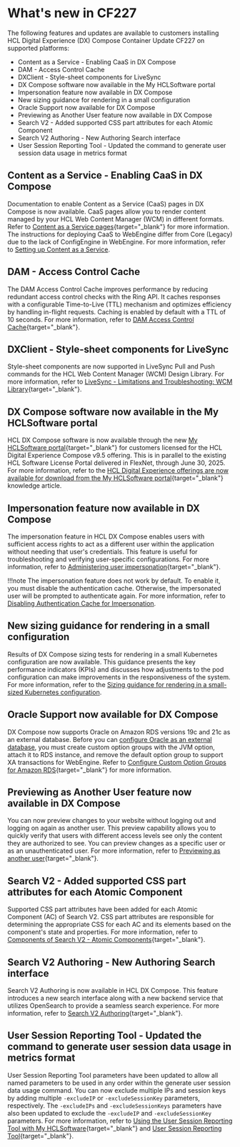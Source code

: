 # What's new in CF227 <!--Update URLs to external links-->

The following features and updates are available to customers installing HCL Digital Experience (DX) Compose Container Update CF227 on supported platforms:

- Content as a Service - Enabling CaaS in DX Compose
- DAM - Access Control Cache
- DXClient - Style-sheet components for LiveSync
- DX Compose software now available in the My HCLSoftware portal
- Impersonation feature now available in DX Compose
- New sizing guidance for rendering in a small configuration
- Oracle Support now available for DX Compose
- Previewing as Another User feature now available in DX Compose
- Search V2 - Added supported CSS part attributes for each Atomic Component
- Search V2 Authoring - New Authoring Search interface
- User Session Reporting Tool - Updated the command to generate user session data usage in metrics format

## Content as a Service - Enabling CaaS in DX Compose

Documentation to enable Content as a Service (CaaS) pages in DX Compose is now available. CaaS pages allow you to render content managed by your HCL Web Content Manager (WCM) in different formats. Refer to [Content as a Service pages](https://help.hcl-software.com/digital-experience/9.5/latest/manage_content/wcm_delivery/content_as_a_service/){target="_blank"} for more information. The instructions for deploying CaaS to WebEngine differ from Core (Legacy) due to the lack of ConfigEngine in WebEngine. For more information, refer to [Setting up Content as a Service](../deploy_dx/manage/cfg_dx_compose/setup_cntnt_serv_pgs.md).

## DAM - Access Control Cache

The DAM Access Control Cache improves performance by reducing redundant access control checks with the Ring API. It caches responses with a configurable Time-to-Live (TTL) mechanism and optimizes efficiency by handling in-flight requests. Caching is enabled by default with a TTL of 10 seconds. For more information, refer to [DAM Access Control Cache](https://pages.git.cwp.pnp-hcl.com/CWPdoc/dx-mkdocs/in-progress/manage_content/digital_assets/usage/managing_dam/dam_access_control_cache/){target="_blank"}. <!--change to external links-->

## DXClient - Style-sheet components for LiveSync

Style-sheet components are now supported in LiveSync Pull and Push commands for the HCL Web Content Manager (WCM) Design Library. For more information, refer to [LiveSync - Limitations and Troubleshooting: WCM Library](https://pages.git.cwp.pnp-hcl.com/CWPdoc/dx-mkdocs/in-progress/extend_dx/development_tools/dxclient/dxclient_artifact_types/livesync/#wcm-design-library){target="_blank"}. <!--change to external links-->

## DX Compose software now available in the My HCLSoftware portal

HCL DX Compose software is now available through the new [My HCLSoftware portal](https://my.hcltechsw.com/){target="_blank"} for customers licensed for the HCL Digital Experience Compose v9.5 offering. This is in parallel to the existing HCL Software License Portal delivered in FlexNet, through June 30, 2025. For more information, refer to the [HCL Digital Experience offerings are now available for download from the My HCLSoftware portal](https://support.hcl-software.com/csm?id=kb_article&sysparm_article=KB0120373){target="_blank"} knowledge article.

## Impersonation feature now available in DX Compose

The impersonation feature in HCL DX Compose enables users with sufficient access rights to act as a different user within the application without needing that user's credentials. This feature is useful for troubleshooting and verifying user-specific configurations. For more information, refer to [Administering user impersonation](https://help.hcl-software.com/digital-experience/9.5/latest/deployment/manage/security/people/authorization/users_and_groups/impersonation/){target="_blank"}.

!!!note
    The impersonation feature does not work by default. To enable it, you must disable the authentication cache. Otherwise, the impersonated user will be prompted to authenticate again. For more information, refer to [Disabling Authentication Cache for Impersonation](../deploy_dx/manage/cfg_webengine/configuration_changes_using_overrides.md#disabling-authentication-cache-for-impersonation).

## New sizing guidance for rendering in a small configuration

Results of DX Compose sizing tests for rendering in a small Kubernetes configuration are now available. This guidance presents the key performance indicators (KPIs) and discusses how adjustments to the pod configuration can make improvements in the responsiveness of the system. For more information, refer to the [Sizing guidance for rendering in a small-sized Kubernetes configuration](../guide_me/performance_tuning/kubernetes/rendering_small_config.md).

## Oracle Support now available for DX Compose

DX Compose now supports Oracle on Amazon RDS versions 19c and 21c as an external database. Before you can [configure Oracle as an external database](../deploy_dx/manage/cfg_webengine/external_db_database_transfer.md), you must create custom option groups with the JVM option, attach it to RDS instance, and remove the default option group to support XA transactions for WebEngine. Refer to [Configure Custom Option Groups for Amazon RDS](https://docs.aws.amazon.com/AmazonRDS/latest/UserGuide/USER_WorkingWithOptionGroups.html){target="_blank"} for more information.

## Previewing as Another User feature now available in DX Compose

You can now preview changes to your website without logging out and logging on again as another user. This preview capability allows you to quickly verify that users with different access levels see only the content they are authorized to see. You can preview changes as a specific user or as an unauthenticated user. For more information, refer to [Previewing as another user](https://help.hcl-software.com/digital-experience/9.5/latest/manage_content/wcm_delivery/preview_another_user/){target="_blank"}.

## Search V2 - Added supported CSS part attributes for each Atomic Component

Supported CSS part attributes have been added for each Atomic Component (AC) of Search V2. CSS part attributes are responsible for determining the appropriate CSS for each AC and its elements based on the component's state and properties. For more information, refer to [Components of Search V2 - Atomic Components](https://pages.git.cwp.pnp-hcl.com/CWPdoc/dx-mkdocs/in-progress/build_sites/search_v2/components/#atomic-components){target="_blank"}. <!--change to external links-->

## Search V2 Authoring - New Authoring Search interface

Search V2 Authoring is now available in HCL DX Compose. This feature introduces a new search interface along with a new backend service that utilizes OpenSearch to provide a seamless search experience. For more information, refer to [Search V2 Authoring](https://pages.git.cwp.pnp-hcl.com/CWPdoc/dx-mkdocs/in-progress/build_sites/search_v2_authoring/){target="_blank"}. <!--change to external links-->

## User Session Reporting Tool - Updated the command to generate user session data usage in metrics format

User Session Reporting Tool parameters have been updated to allow all named parameters to be used in any order within the generate user session data usage command. You can now exclude multiple IPs and session keys by adding multiple `-excludeIP` or `-excludeSessionKey` parameters, respectively. The `-excludeIPs` and `-excludeSessionKeys` parameters have also been updated to exclude the `-excludeIP` and `-excludeSessionKey` parameters. For more information, refer to [Using the User Session Reporting Tool with My HCLSoftware](https://pages.git.cwp.pnp-hcl.com/CWPdoc/dx-mkdocs/in-progress/get_started/download/software_licensing_portal/configure_entitlement_checks/user_session_reporting_tool_non_kubernetes/){target="_blank"} and [User Session Reporting Tool](https://pages.git.cwp.pnp-hcl.com/CWPdoc/dx-mkdocs/in-progress/get_started/download/software_licensing_portal/configure_entitlement_checks/user_session_reporting_tool/){target="_blank"}. <!--change to external links-->
